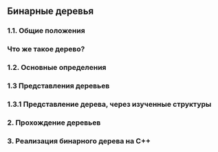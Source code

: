 ## Бинарные деревья

### 1.1. Общие положения

### Что же такое дерево?

### 1.2. Основные определения

### 1.3 Представления деревьев

### 1.3.1 Представление дерева, через изученные структуры

### 2. Прохождение деревьев

### 3. Реализация бинарного дерева на С++
